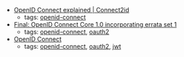* [OpenID Connect explained | Connect2id](https://connect2id.com/learn/openid-connect)
    * tags: [openid-connect](../tags/openid-connect.md)
* [Final: OpenID Connect Core 1.0 incorporating errata set 1](https://openid.net/specs/openid-connect-core-1_0.html)
    * tags: [openid-connect](../tags/openid-connect.md), [oauth2](../tags/oauth2.md)
* [OpenID Connect](https://auth0.com/docs/protocols/oidc)
    * tags: [openid-connect](../tags/openid-connect.md), [oauth2](../tags/oauth2.md), [jwt](../tags/jwt.md)
